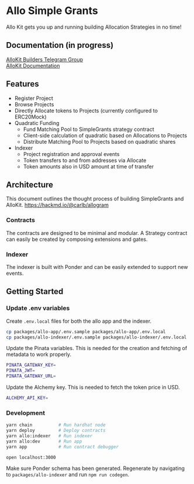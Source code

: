 # Allo Simple Grants

Allo Kit gets you up and running building Allocation Strategies in no time!

## Documentation (in progress)

[AlloKit Builders Telegram Group](https://t.me/+JUT-LKVo13dlN2Rh)  
[AlloKit Documentation](https://allo-kit-docs.vercel.app)

## Features

- Register Project
- Browse Projects
- Directly Allocate tokens to Projects (currently configured to ERC20Mock)
- Quadratic Funding
  - Fund Matching Pool to SimpleGrants strategy contract
  - Client-side calculation of quadratic based on Allocations to Projects
  - Distribute Matching Pool to Projects based on quadratic shares
- Indexer
  - Project registration and approval events
  - Token transfers to and from addresses via Allocate
  - Token amounts also in USD amount at time of transfer

## Architecture

This document outlines the thought process of building SimpleGrants and AlloKit.
https://hackmd.io/@carlb/allogram

### Contracts

The contracts are designed to be minimal and modular. A Strategy contract can easily be created by composing extensions and gates.

### Indexer

The indexer is built with Ponder and can be easily extended to support new events.

## Getting Started

### Update .env variables

Create `.env.local` files for both the allo app and the indexer.

```sh
cp packages/allo-app/.env.sample packages/allo-app/.env.local
cp packages/allo-indexer/.env.sample packages/allo-indexer/.env.local
```

Update the Pinata variables. This is needed for the creation and fetching of metadata to work properly.

```sh
PINATA_GATEWAY_KEY=
PINATA_JWT=
PINATA_GATEWAY_URL=
```

Update the Alchemy key. This is needed to fetch the token price in USD.

```sh
ALCHEMY_API_KEY=
```

### Development

```sh
yarn chain          # Run hardhat node
yarn deploy         # Deploy contracts
yarn allo:indexer   # Run indexer
yarn allo:dev       # Run app
yarn app            # Run contract debugger

open localhost:3000
```

Make sure Ponder schema has been generated. Regenerate by navigating to `packages/allo-indexer` and run `npm run codegen`.
